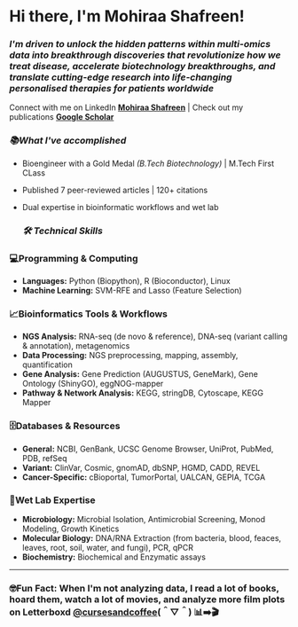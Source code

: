 # Hi there, I'm Mohiraa Shafreen! 
### *I'm driven to unlock the hidden patterns within multi-omics data into breakthrough discoveries that revolutionize how we treat disease, accelerate biotechnology breakthroughs, and translate cutting-edge research into life-changing personalised therapies for patients worldwide*
Connect with me on LinkedIn [**Mohiraa Shafreen**](https://www.linkedin.com/in/mohiraa-shafreen-95829921a) | Check out my publications [**Google Scholar**](https://scholar.google.com/citations?hl=en&user=0mf9Qd0AAAAJ)
  
### *📚What I've accomplished*
* Bioengineer with a Gold Medal _(B.Tech Biotechnology)_ | M.Tech First CLass
* Published 7 peer-reviewed articles | 120+ citations
* Dual expertise in bioinformatic workflows and wet lab

  ### *🛠 Technical Skills*

### **💻Programming & Computing**
* **Languages:** Python (Biopython), R (Bioconductor), Linux
* **Machine Learning:** SVM-RFE and Lasso (Feature Selection)
### **📈Bioinformatics Tools & Workflows**
* **NGS Analysis:** RNA-seq (de novo & reference), DNA-seq (variant calling & annotation), metagenomics
* **Data Processing:** NGS preprocessing, mapping, assembly, quantification
* **Gene Analysis:** Gene Prediction (AUGUSTUS, GeneMark), Gene Ontology (ShinyGO), eggNOG-mapper
* **Pathway & Network Analysis:** KEGG, stringDB, Cytoscape, KEGG Mapper
### **🗄️Databases & Resources**
* **General:** NCBI, GenBank, UCSC Genome Browser, UniProt, PubMed, PDB, refSeq
* **Variant:** ClinVar, Cosmic, gnomAD, dbSNP, HGMD, CADD, REVEL
* **Cancer-Specific:** cBioportal, TumorPortal, UALCAN, GEPIA, TCGA
### **🔬Wet Lab Expertise**
* **Microbiology:** Microbial Isolation, Antimicrobial Screening, Monod Modeling, Growth Kinetics
* **Molecular Biology:** DNA/RNA Extraction (from bacteria, blood, feaces, leaves, root, soil, water, and fungi), PCR, qPCR
* **Biochemistry:** Biochemical and Enzymatic assays
----
### **🤓Fun Fact:** When I'm not analyzing data, I read a lot of books, hoard them, watch a lot of movies, and analyze more film plots on Letterboxd [**@cursesandcoffee**](https://letterboxd.com/cursesandcoffee/)(＾▽＾)  📊➡️🎬
